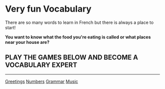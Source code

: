 <h1>Very fun Vocabulary </h1>

<p> There are so many words to learn in French but there is always a place to start! </p>

<strong> You want to know what the food you're eating is called or what places near your house are? </strong>

<h2> PLAY THE GAMES BELOW AND BECOME A VOCABULARY EXPERT </h2>









<hr>

<a href="page2.html">Greetings</a>
<a href="page3.html">Numbers</a>
<a href="page4.html">Grammar</a>
<a href="page6.html">Music</a>
